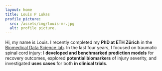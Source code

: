 ```yaml
---
layout: home
title: Louis P Lukas
profile_picture:
  src: /assets/img/louis-mr.jpg
  alt: profile picture.
---
```


<p>
	Hi, my name is Louis. I recently completed my <strong>PhD at ETH Zürich</strong> in the <a target="_blank" href="https://bmds.ethz.ch/">Biomedical Data Science lab</a>. In the last four years, I focused on traumatic spinal cord injury: I <strong>developed and benchmarked prediction models</strong> for recovery outcomes, explored <strong>potential biomarkers</strong> of injury severity, and investigated <strong>uses cases</strong> for both <strong>in clinical trials</strong>.
</p>